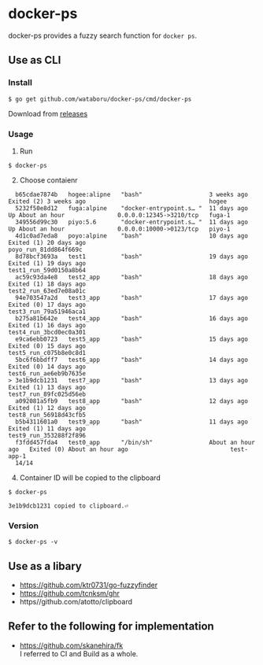 # docker-ps

docker-ps provides a fuzzy search function for `docker ps`.

## Use as CLI

### Install

```
$ go get github.com/wataboru/docker-ps/cmd/docker-ps
```

Download from [releases](https://github.com/wataboru/git-fuzzy-find-commit-message/releases)

### Usage

1. Run
```
$ docker-ps
```

2. Choose contaienr
```
  b65cdae7874b   hogee:alipne   "bash"                   3 weeks ago         Exited (2) 3 weeks ago                                   hogee
  5232f50e8d12   fuga:alpine    "docker-entrypoint.s… "  11 days ago         Up About an hour               0.0.0.0:12345->3210/tcp   fuga-1
  349556d99c30   piyo:5.6       "docker-entrypoint.s… "  11 days ago         Up About an hour               0.0.0.0:10000->0123/tcp   piyo-1
  4d1c0ad7eda8   poyo:alpine    "bash"                   10 days ago         Exited (1) 20 days ago                                   poyo_run_81dd864f669c
  8d78bcf3693a   test1          "bash"                   19 days ago         Exited (1) 19 days ago                                   test1_run_59d0150a8b64
  ac59c93da4e8   test2_app      "bash"                   18 days ago         Exited (1) 18 days ago                                   test2_run_63ed7e08a01c
  94e703547a2d   test3_app      "bash"                   17 days ago         Exited (0) 17 days ago                                   test3_run_79a51946aca1
  b275a81b642e   test4_app      "bash"                   16 days ago         Exited (1) 16 days ago                                   test4_run_3bcd0ec0a301
  e9ca6ebb0723   test5_app      "bash"                   15 days ago         Exited (0) 15 days ago                                   test5_run_c075b8e0c8d1
  5bc6f6bbdff7   test6_app      "bash"                   14 days ago         Exited (0) 14 days ago                                   test6_run_ae6eb9b7635e
> 3e1b9dcb1231   test7_app      "bash"                   13 days ago         Exited (1) 13 days ago                                   test7_run_89fc025d56eb
  a092081a5fb9   test8_app      "bash"                   12 days ago         Exited (1) 12 days ago                                   test8_run_56918d43cfb5
  b5b4311601a0   test9_app      "bash"                   11 days ago         Exited (1) 11 days ago                                   test9_run_353288f2f896
  f3fdd457fda4   test0_app      "/bin/sh"                About an hour ago   Exited (0) About an hour ago                             test-app-1
  14/14
```

4. Container ID will be copied to the clipboard
```
$ docker-ps

3e1b9dcb1231 copied to clipboard.⏎
```

### Version

```
$ docker-ps -v
```

## Use as a libary

- https://github.com/ktr0731/go-fuzzyfinder
- https://github.com/tcnksm/ghr
- https//github.com/atotto/clipboard

## Refer to the following for implementation

- https://github.com/skanehira/fk  
I referred to CI and Build as a whole.
